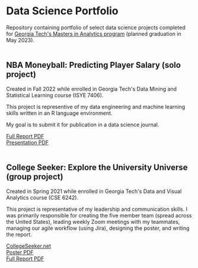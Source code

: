 # Data Science Portfolio
Repository containing portfolio of select data science projects completed for <a href="https://pe.gatech.edu/degrees/analytics" target="_blank">Georgia Tech's Masters in Analytics program</a> (planned graduation in May 2023).
<br><br>

<h2>NBA Moneyball: Predicting Player Salary (solo project)</h2>
<p>Created in Fall 2022 while enrolled in Georgia Tech's Data Mining and Statistical Learning course (ISYE 7406).</p>
<p>This project is representive of my data engineering and machine learning skills written in an R language environment.</p>
<p>My goal is to submit it for publication in a data science journal.</p>
<a href="https://drive.google.com/file/d/1UDpnMBsEjJUNADsGKXk7pUEwyUegQUGX/view?usp=share_link" target="_blank">Full Report PDF</a>
<br>
<a href="https://drive.google.com/file/d/1iUzgHEkkYVbu3iYMrmXyxT5WgbGIhkfn/view?usp=share_link" target="_blank">Presentation PDF</a>
<br><br>

<h2>College Seeker: Explore the University Universe (group project)</h2>
<p>Created in Spring 2021 while enrolled in Georgia Tech's Data and Visual Analytics course (CSE 6242).</p>
<p>This project is representative of my leadership and communication skills. I was primarily responsible for creating the five member team (spread across the United States), leading weekly Zoom meetings with my teammates, managing our agile workflow (using Jira), designing the poster, and writing the report.</p>
<a href="https://collegeseeker.net" target="_blank">CollegeSeeker.net</a>
<br>
<a href="https://drive.google.com/file/d/1Mph1EdMSWuE4Q94eF9R4NvPSXE7Gp3CN/view?usp=share_link" target="_blank">Poster PDF</a>
<br>
<a href="https://drive.google.com/file/d/1gpd-7HQDyabVS8SUoGZ_ZtsuM_zQAT9G/view?usp=share_link" target="_blank">Full Report PDF</a>
